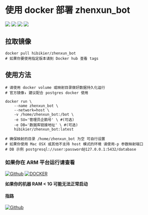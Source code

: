 # 使用 docker 部署 zhenxun_bot

![](https://img.shields.io/badge/Python%E7%89%88%E6%9C%AC-3.9-ff69b4?style=for-the-badge)
![](https://img.shields.io/docker/image-size/hibikier/zhenxun_bot?label=%E9%95%9C%E5%83%8F%E5%A4%A7%E5%B0%8F&logo=docker&style=for-the-badge)
![](https://img.shields.io/docker/pulls/hibikier/zhenxun_bot?label=%E4%B8%8B%E8%BD%BD%E6%AC%A1%E6%95%B0&logo=docker&style=for-the-badge)
![](https://img.shields.io/badge/%E6%94%AF%E6%8C%81%E5%B9%B3%E5%8F%B0-amd64-8B008B?style=for-the-badge)

## 拉取镜像
```shell
docker pull hibikier/zhenxun_bot
# 如果你要使用指定版本请到 Docker hub 查看 tags
```

## 使用方法
```shell
# 请使用 docker volume 或映射目录做好数据持久化运行
# 官方镜像↓ 建议配合 postgres docker 使用

docker run \
	--name zhenxun_bot \
	--network=host \
	-v /home/zhenxun_bot:/bot \
	-e SU='管理员企鹅号' \ #(可选)
	-e DB='数据库链接地址' \ #(可选)
	hibikier/zhenxun_bot:latest

# 确保映射的目录 /home/zhenxun_bot 为空 可自行设置
# 如果你使用 Mac OSX 或其他不支持 host 模式的环境 请使用-p 参数映射端口
# DB 示例 postgresql://user:password@127.0.0.1:5432/database
```
### 如果你在 ARM 平台运行请查看
[![Github](https://shields.io/badge/GITHUB-SinKy--Yan-4476AF?logo=github&style=for-the-badge)](https://github.com/SinKy-Yan/zhenxunbot-docker)
[![DOCKER](https://shields.io/badge/docker-jyishit/zhenxun_bot-4476AF?logo=docker&style=for-the-badge)](https://hub.docker.com/r/jyishit/zhenxun_bot)

**如果你的机器 RAM < 1G  可能无法正常启动**

#### 指路
[![Github](https://shields.io/badge/GITHUB-HibiKier/zhenxun_bot-4476AF?logo=github&style=for-the-badge)](https://github.com/HibiKier/zhenxun_bot)
